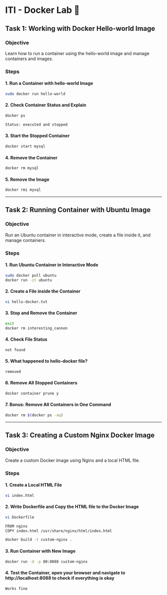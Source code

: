 # ITI - Docker Lab 🐋

## Task 1: Working with Docker Hello-world Image
### Objective
Learn how to run a container using the hello-world image and manage containers and images.

### Steps
#### 1. Run a Container with hello-world Image
```bash
sudo docker run hello-world
```
#### 2. Check Container Status and Explain
```bash
docker ps
```
```bash
Status: executed and stopped
```
#### 3. Start the Stopped Container
```bash
docker start mysql
```
#### 4. Remove the Container
```bash
docker rm mysql

```
#### 5. Remove the Image
```bash
docker rmi mysql
```
---

## Task 2: Running Container with Ubuntu Image
### Objective
Run an Ubuntu container in interactive mode, create a file inside it, and manage containers.

### Steps
#### 1. Run Ubuntu Container in Interactive Mode
```bash
sudo docker pull ubuntu
docker run -it ubuntu
```
#### 2. Create a File inside the Container
```bash
vi hello-docker.txt
```
#### 3. Stop and Remove the Container
```bash
exit
docker rm interesting_cannon
```
#### 4. Check File Status
```bash
not found
```
#### 5. What happened to hello-docker file?
```bash
removed
```
#### 6. Remove All Stopped Containers
```bash
docker container prune y
```
#### 7. Bonus: Remove All Containers in One Command
```bash
docker rm $(docker ps -aq)
```

---
## Task 3: Creating a Custom Nginx Docker Image
### Objective
Create a custom Docker image using Nginx and a local HTML file.

### Steps
#### 1. Create a Local HTML File
```bash
vi index.html
```
#### 2. Write Dockerfile and Copy the HTML file to the Docker Image
```bash
vi Dockerfile

FROM nginx
COPY index.html /usr/share/nginx/html/index.html

docker build -t custom-nginx .
```
#### 3. Run Container with New Image
```bash
docker run -d -p 80:8088 custom-nginx
```

#### 4. Test the Container, open your browser and navigate to http://localhost:8088 to check if everything is okay
```bash
Works fine
```

